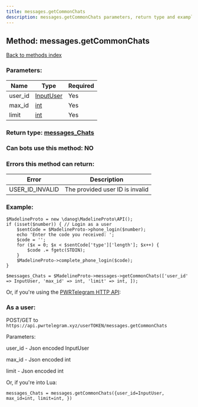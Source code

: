 ```yaml
---
title: messages.getCommonChats
description: messages.getCommonChats parameters, return type and example
---
```

## Method: messages.getCommonChats  
[Back to methods index](index.md)


### Parameters:

| Name     |    Type       | Required |
|----------|---------------|----------|
|user\_id|[InputUser](../types/InputUser.md) | Yes|
|max\_id|[int](../types/int.md) | Yes|
|limit|[int](../types/int.md) | Yes|


### Return type: [messages\_Chats](../types/messages_Chats.md)

### Can bots use this method: **NO**


### Errors this method can return:

| Error    | Description   |
|----------|---------------|
|USER_ID_INVALID|The provided user ID is invalid|


### Example:


```
$MadelineProto = new \danog\MadelineProto\API();
if (isset($number)) { // Login as a user
    $sentCode = $MadelineProto->phone_login($number);
    echo 'Enter the code you received: ';
    $code = '';
    for ($x = 0; $x < $sentCode['type']['length']; $x++) {
        $code .= fgetc(STDIN);
    }
    $MadelineProto->complete_phone_login($code);
}

$messages_Chats = $MadelineProto->messages->getCommonChats(['user_id' => InputUser, 'max_id' => int, 'limit' => int, ]);
```

Or, if you're using the [PWRTelegram HTTP API](https://pwrtelegram.xyz):



### As a user:

POST/GET to `https://api.pwrtelegram.xyz/userTOKEN/messages.getCommonChats`

Parameters:

user_id - Json encoded InputUser

max_id - Json encoded int

limit - Json encoded int




Or, if you're into Lua:

```
messages_Chats = messages.getCommonChats({user_id=InputUser, max_id=int, limit=int, })
```

